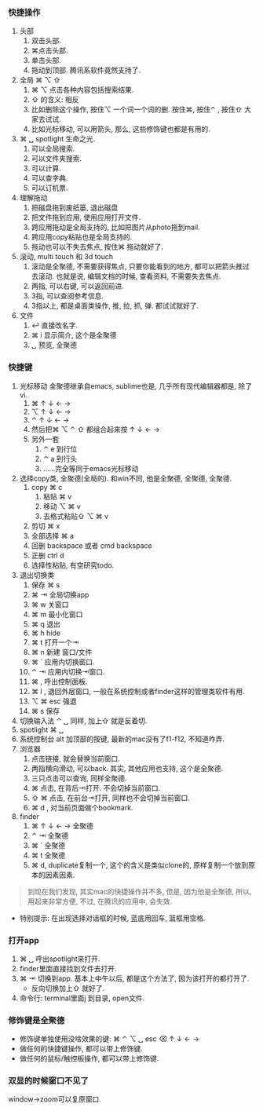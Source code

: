 ### 快捷操作

1. 头部
   1. 双击头部.
   2. ⌘点击头部.
   3. 单击头部.
   4. 拖动到顶部. 腾讯系软件竟然支持了.
2. 全局 ⌘ ⌥ ⇧ 
   1. ⌘ ⌥ 点击各种内容包括搜索结果.
   2. ⇧ 的含义: 相反
   3. 比如删除这个操作, 按住⌥ 一个词一个词的删. 按住⌘, 按住⌃ , 按住⇧ 大家去试试. 
   4. 比如光标移动, 可以用箭头, 那么, 这些修饰键也都是有用的.
3. ⌘ ␣  spotlight 生命之光.
   1. 可以全局搜索.
   2. 可以文件夹搜索.
   3. 可以计算.
   4. 可以查字典.
   5. 可以订机票.
4. 理解拖动
   1. 把磁盘拖到废纸篓, 退出磁盘
   2. 把文件拖到应用, 使用应用打开文件.
   3. 跨应用拖动是全局支持的, 比如把图片从photo拖到mail. 
   4. 跨应用copy粘贴也是全局支持的.
   5. 拖动也可以不失去焦点, 按住⌘ 拖动就好了.
5. 滚动, multi touch 和 3d touch
   1. 滚动是全聚德, 不需要获得焦点, 只要你能看到的地方, 都可以把箭头推过去滚动. 也就是说, 编辑文档的时候, 查看资料, 不需要失去焦点.
   2. 两指, 可以右键, 可以返回前进.
   3. 3指, 可以查阅参考信息.
   4. 3指以上, 都是桌面类操作, 推, 拉, 抓, 弹. 都试试就好了.
6. 文件
   1.  ↩︎ 直接改名字.
   2.  ⌘ i 显示简介, 这个是全聚德
   3.  ␣ 预览, 全聚德


### 快捷键

1. 光标移动 全聚德继承自emacs, sublime也是, 几乎所有现代编辑器都是, 除了vi.
   1. ⌘ ↑ ↓ ← → 
   2. ⌥  ↑ ↓ ← → 
   3. ⌃  ↑ ↓ ← → 
   4. 然后把⌘ ⌥ ⌃ ⇧ 都组合起来按 ↑ ↓ ← → 
   5. 另外一套
      1. ⌃ e 到行位
      2. ⌃ a 到行头
      3. …...完全等同于emacs光标移动
2. 选择copy类, 全聚德(全局的). 和win不同, 他是全聚德, 全聚德, 全聚德.
   1. copy ⌘ c
      1. 粘贴 ⌘ v
      2. 移动 ⌥ ⌘ v
      3. 去格式粘贴⇧  ⌥ ⌘ v
   2. 剪切 ⌘ x
   3. 全部选择 ⌘ a
   4. 回删 backspace 或者 cmd backspace
   5. 正删 ctrl d
   6. 选择性粘贴, 有空研究todo. 
3. 退出切换类
   1. 保存 ⌘ s
   2. ⌘ ⇥ 全局切换app
   3. ⌘ w 关窗口
   4. ⌘ m 最小化窗口
   5. ⌘ q 退出
   6. ⌘ h hide 
   7. ⌘ t 打开一个⇥ 
   8. ⌘ n 新建 窗口/文件
   9. ⌘ ` 应用内切换窗口.
   10. ⌃ ⇥ 应用内切换⇥窗口.
   11. ⌘ , 呼出控制面板.
   12. ⌘ l , 退回外层窗口, 一般在系统控制或者finder这样的管理类软件有用.
   13. ⌥ ⌘ esc 强退
   14. ⌘ s 保存
4. 切换输入法 ⌃ ␣  同样, 加上⇧ 就是反着切.
5. spotlight ⌘ ␣ 
6. 系统控制台 alt 加顶部的按键, 最新的mac没有了f1-f12, 不知道咋弄. 
7. 浏览器
   1. 点击链接, 就会替换当前窗口.
   2. 两指横向滑动, 可以back. 其实, 其他应用也支持, 这个是全聚德.
   3. 三只点击可以查询, 同样全聚德.
   4. ⌘ 点击, 在背后⇥打开. 不会切掉当前窗口.
   5. ⇧ ⌘ 点击, 在前台⇥打开, 同样也不会切掉当前窗口.
   6. ⌘ d , 对当前页面做个bookmark.
8. finder
   1. ⌘ ↑ ↓ ← → 全聚德
   2. ⌃ ⇥ 全聚德
   3. ⌘ ` 全聚德
   4. ⌘ t 全聚德
   5. ⌘ d, duplicate复制一个, 这个的含义是类似clone的, 原样复制一个放到原本的因素因素.

> 到现在我们发现, 其实mac的快捷操作并不多, 但是, 因为他是全聚德, 所以, 用起来非常方便, 不过, 在腾讯的应用中, 会失效.

- 特别提示:  在出现选择对话框的时候, 蓝底用回车, 篮框用空格.

### 打开app

1. ⌘ ␣ 呼出spotlight来打开.
2. finder里面直接找到文件去打开.
3. ⌘ ⇥ 切换到app. 基本上中午以后, 都是这个方法了, 因为该打开的都打开了.
   - 反向切换加上⇧ 就好了.
4. 命令行: terminal里面j 到目录, open文件.

### 修饰键是全聚德

- 修饰键单独使用没啥效果的键: ⌘ ⌃ ⌥ ␣ esc ⌫ ↑ ↓ ← → 
- 做任何的快捷键操作, 都可以带上修饰键.
- 做任何的鼠标/触控板操作, 都可以带上修饰键. 

### 双显的时候窗口不见了

window->zoom可以复原窗口.


